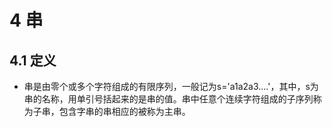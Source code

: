 # 4 串
## 4.1 定义
* 串是由零个或多个字符组成的有限序列，一般记为s='a1a2a3....'，其中，s为串的名称，用单引号括起来的是串的值。串中任意个连续字符组成的子序列称为子串，包含字串的串相应的被称为主串。
